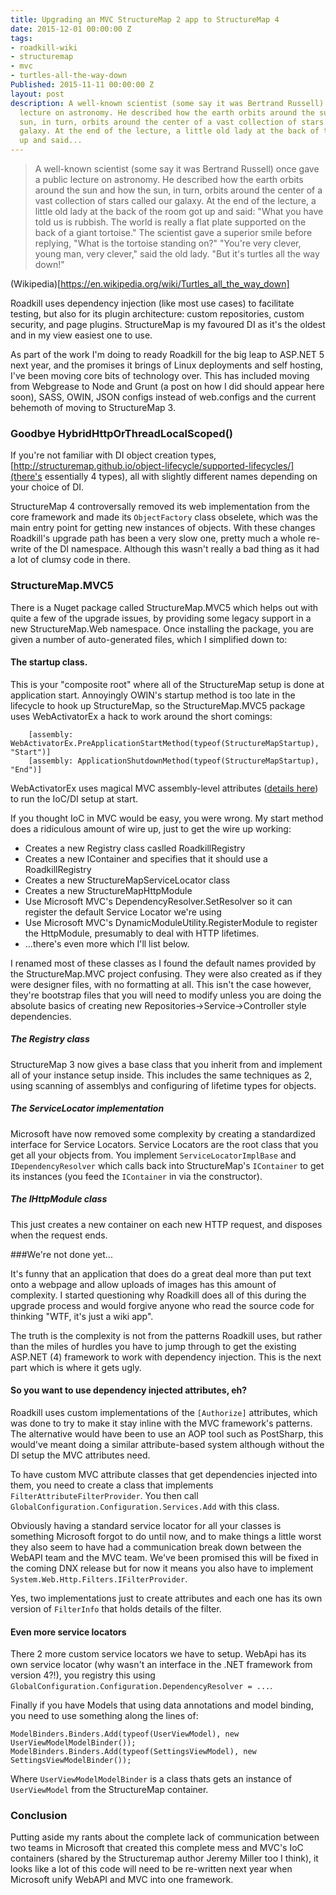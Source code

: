 ```yaml
---
title: Upgrading an MVC StructureMap 2 app to StructureMap 4
date: 2015-12-01 00:00:00 Z
tags:
- roadkill-wiki
- structuremap
- mvc
- turtles-all-the-way-down
Published: 2015-11-11 00:00:00 Z
layout: post
description: A well-known scientist (some say it was Bertrand Russell) once gave a public
  lecture on astronomy. He described how the earth orbits around the sun and how the
  sun, in turn, orbits around the center of a vast collection of stars called our
  galaxy. At the end of the lecture, a little old lady at the back of the room got
  up and said...
---
```


> A well-known scientist (some say it was Bertrand Russell) once gave a public lecture on astronomy. He described how the earth orbits around the sun and how the sun, in turn, orbits around the center of a vast collection of stars called our galaxy. At the end of the lecture, a little old lady at the back of the room got up and said: "What you have told us is rubbish. The world is really a flat plate supported on the back of a giant tortoise." The scientist gave a superior smile before replying, "What is the tortoise standing on?" "You're very clever, young man, very clever," said the old lady. "But it's turtles all the way down!"

(Wikipedia)[https://en.wikipedia.org/wiki/Turtles_all_the_way_down]

Roadkill uses dependency injection (like most use cases) to facilitate testing, but also for its plugin architecture: custom repositories, custom security, and page plugins. StructureMap is my favoured DI as it's the oldest and in my view easiest one to use.

As part of the work I'm doing to ready Roadkill for the big leap to ASP.NET 5 next year, and the promises it brings of Linux deployments and self hosting, I've been moving core bits of technology over. This has included moving from Webgrease to Node and Grunt (a post on how I did should appear here soon), SASS, OWIN, JSON configs instead of web.configs and the current behemoth of moving to StructureMap 3.

### Goodbye HybridHttpOrThreadLocalScoped()
If you're not familiar with DI object creation types, [http://structuremap.github.io/object-lifecycle/supported-lifecycles/](there's essentially 4 types), all with slightly different names depending on your choice of DI.

StructureMap 4 controversally removed its web implementation from the core framework and made its `ObjectFactory` class obselete, which was the main entry point for getting new instances of objects. With these changes Roadkill's upgrade path has been a very slow one, pretty much a whole re-write of the DI namespace. Although this wasn't really a bad thing as it had a lot of clumsy code in there.


### StructureMap.MVC5
There is a Nuget package called StructureMap.MVC5 which helps out with quite a few of the upgrade issues, by providing some legacy support in a new StructureMap.Web namespace. Once installing the package, you are given a number of auto-generated files, which I simplified down to:


#### The startup class. 

This is your "composite root" where all of the StructureMap setup is done at application start. Annoyingly OWIN's startup method is too late in the lifecycle to hook up StructureMap, so the StructureMap.MVC5 package uses WebActivatorEx a  hack to work around the short comings:

		[assembly: WebActivatorEx.PreApplicationStartMethod(typeof(StructureMapStartup), "Start")]
		[assembly: ApplicationShutdownMethod(typeof(StructureMapStartup), "End")]

WebActivatorEx uses magical MVC assembly-level attributes ([details here](http://stackoverflow.com/questions/5812596/what-does-webactivator-do)) to run the IoC/DI setup at start.

If you thought IoC in MVC would be easy, you were wrong. My start method does a ridiculous amount of wire up, just to get the wire up working:

- Creates a new Registry class caslled RoadkillRegistry
- Creates a new IContainer and specifies that it should use a RoadkillRegistry
- Creates a new StructureMapServiceLocator class
- Creates a new StructureMapHttpModule 
- Use Microsoft MVC's DependencyResolver.SetResolver so it can register the default Service Locator we're using
- Use Microsoft MVC's DynamicModuleUtility.RegisterModule to register the HttpModule, presumably to deal with HTTP lifetimes.
- ...there's even more which I'll list below.

I renamed most of these classes as I found the default names provided by the StructureMap.MVC project confusing. They were also created as if they were designer files, with no formatting at all. This isn't the case however, they're bootstrap files that you will need to modify unless you are doing the absolute basics of creating new Repositories->Service->Controller style dependencies.

##### The Registry class
StructureMap 3 now gives a base class that you inherit from and implement all of your instance setup inside. This includes the same techniques as 2, using scanning of assemblys and configuring of lifetime types for objects.

##### The ServiceLocator implementation
Microsoft have now removed some complexity by creating a standardized interface for Service Locators. Service Locators are the root class that you get all your objects from. You implement `ServiceLocatorImplBase` and `IDependencyResolver` which calls back into StructureMap's `IContainer` to get its instances (you feed the `IContainer` in via the constructor).

##### The IHttpModule class
This just creates a new container on each new HTTP request, and disposes when the request ends.

###We're not done yet...

It's funny that an application that does do a great deal more than put text onto a webpage and allow uploads of images has this amount of complexity. I started questioning why Roadkill does all of this during the upgrade process and would forgive anyone who read the source code for thinking "WTF, it's just a wiki app".

The truth is the complexity is not from the patterns Roadkill uses, but rather than the miles of hurdles you have to jump through to get the existing ASP.NET (4) framework to work with dependency injection. This is the next part which is where it gets ugly.


#### So you want to use dependency injected attributes, eh?
Roadkill uses custom implementations of the `[Authorize]` attributes, which was done to try to make it stay inline with the MVC framework's patterns. The alternative would have been to use an AOP tool such as PostSharp, this would've meant doing a similar attribute-based system although without the DI setup the MVC attributes need.

To have custom MVC attribute classes that get dependencies injected into them, you need to create a class that implements `FilterAttributeFilterProvider`. You then call `GlobalConfiguration.Configuration.Services.Add` with this class.

Obviously having a standard service locator for all your classes is something Microsoft forgot to do until now, and to make things a little worst they also seem to have had a communication break down between the WebAPI team and the MVC team. We've been promised this will be fixed in the coming DNX release but for now it means you also have to implement `System.Web.Http.Filters.IFilterProvider`.

Yes, two implementations just to create attributes and each one has its own version of `FilterInfo` that holds details of the filter.

#### Even more service locators
There 2 more custom service locators we have to setup. WebApi has its own service locator (why wasn't an interface in the .NET framework from version 4?!), you registry this using `GlobalConfiguration.Configuration.DependencyResolver = ...`. 

Finally if you have Models that using data annotations and model binding, you need to use something along the lines of:

	ModelBinders.Binders.Add(typeof(UserViewModel), new UserViewModelModelBinder());
	ModelBinders.Binders.Add(typeof(SettingsViewModel), new SettingsViewModelBinder());


Where `UserViewModelModelBinder` is a class thats gets an instance of `UserViewModel` from the StructureMap container.


### Conclusion
Putting aside my rants about the complete lack of communication between two teams in Microsoft that created this complete mess and MVC's IoC containers (shared by the Structuremap author Jeremy Miller too I think), it looks like a lot of this code will need to be re-written next year when Microsoft unify WebAPI and MVC into one framework.